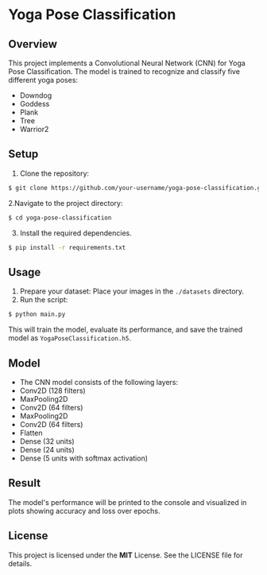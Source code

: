 # Yoga Pose Classification

## Overview
This project implements a Convolutional Neural Network (CNN) for Yoga Pose Classification. The model is trained to recognize and classify five different yoga poses:
- Downdog
- Goddess
- Plank
- Tree
- Warrior2

## Setup
1. Clone the repository:
  ```bash
  $ git clone https://github.com/your-username/yoga-pose-classification.git
  ```
2.Navigate to the project directory:
  ```bash
  $ cd yoga-pose-classification
  ```
3. Install the required dependencies.
  ```bash
  $ pip install -r requirements.txt
  ```

## Usage
1. Prepare your dataset: Place your images in the `./datasets` directory.
2. Run the script:
  ```bash
  $ python main.py
  ```
  This will train the model, evaluate its performance, and save the trained model as `YogaPoseClassification.h5`.

## Model
- The CNN model consists of the following layers:
- Conv2D (128 filters)
- MaxPooling2D
- Conv2D (64 filters)
- MaxPooling2D
- Conv2D (64 filters)
- Flatten
- Dense (32 units)
- Dense (24 units)
- Dense (5 units with softmax activation)

## Result
The model's performance will be printed to the console and visualized in plots showing accuracy and loss over epochs.

## License
This project is licensed under the **MIT** License. See the LICENSE file for details.
